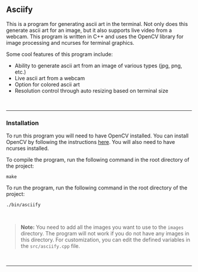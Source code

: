 ## Asciify

This is a program for generating ascii art in the terminal. Not only does this generate ascii art for an image, but it also supports live video from a webcam. This program is written in C++ and uses the OpenCV library for image processing and ncurses for terminal graphics.

Some cool features of this program include:
- Ability to generate ascii art from an image of various types (jpg, png, etc.)
- Live ascii art from a webcam
- Option for colored ascii art
- Resolution control through auto resizing based on terminal size

</br>

---

### Installation

To run this program you will need to have OpenCV installed. You can install OpenCV by following the instructions [here](https://docs.opencv.org/4.x/d0/d3d/tutorial_general_install.html). You will also need to have ncurses installed. 

To compile the program, run the following command in the root directory of the project:
```
make
```

To run the program, run the following command in the root directory of the project:
```
./bin/asciify
```

</br>


> **Note:** You need to add all the images you want to use to the `images` directory. The program will not work if you do not have any images in this directory. For customization, you can edit the defined variables in the `src/asciify.cpp` file. 

</br>

---